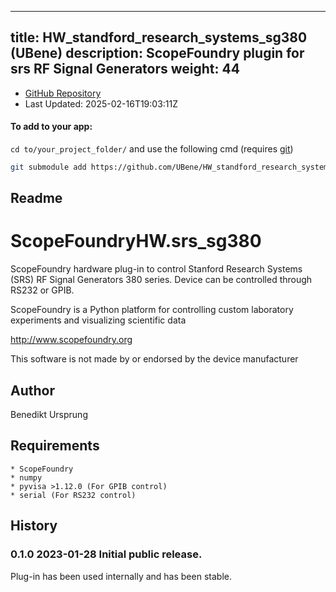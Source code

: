 
---
title: HW_standford_research_systems_sg380 (UBene)
description: ScopeFoundry plugin for srs RF Signal Generators
weight: 44
---
- [GitHub Repository](https://github.com/UBene/HW_standford_research_systems_sg380)
- Last Updated: 2025-02-16T19:03:11Z


#### To add to your app:

`cd to/your_project_folder/` and use the following cmd (requires [git](/docs/100_development-environment/20_git/))

```bash
git submodule add https://github.com/UBene/HW_standford_research_systems_sg380 ScopeFoundryHW/standford_research_systems_sg380
```


## Readme
ScopeFoundryHW.srs_sg380
========================

ScopeFoundry hardware plug-in to control Stanford Research Systems (SRS) RF Signal Generators 380 series. Device can be controlled through RS232 or GPIB. 


ScopeFoundry is a Python platform for controlling custom laboratory 
experiments and visualizing scientific data

<http://www.scopefoundry.org>

This software is not made by or endorsed by the device manufacturer

Author
------

Benedikt Ursprung

Requirements
------------

	* ScopeFoundry
	* numpy
	* pyvisa >1.12.0 (For GPIB control)
	* serial (For RS232 control)


History
--------

### 0.1.0	2023-01-28	Initial public release.

Plug-in has been used internally and has been stable.

